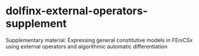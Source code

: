 # dolfinx-external-operators-supplement
Supplementary material: Expressing general constitutive models in FEniCSx using external operators and algorithmic automatic differentiation
